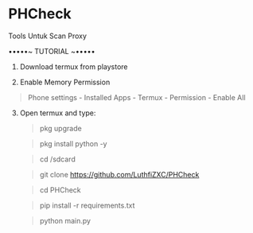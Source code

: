 # PHCheck
Tools Untuk Scan Proxy 

•••••~ TUTORIAL ~•••••

1. Download termux from playstore

2. Enable Memory Permission
> Phone settings - Installed Apps - Termux - Permission - Enable All
3. Open termux and type:

    > pkg upgrade
    
    > pkg install python -y
    
    > cd /sdcard
    
    > git clone https://github.com/LuthfiZXC/PHCheck
    
    > cd PHCheck
    
    > pip install -r requirements.txt
    
    > python main.py
    
    

